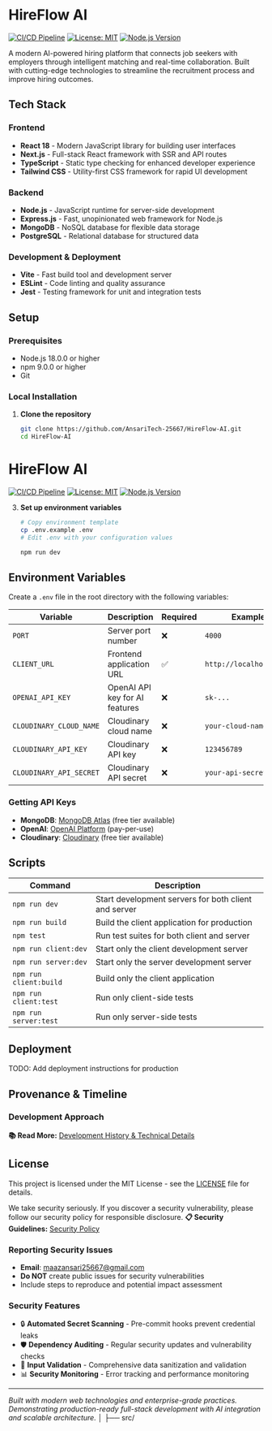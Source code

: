 # HireFlow AI

[![CI/CD Pipeline](https://github.com/AnsariTech-25667/HireFlow-AI/actions/workflows/ci.yml/badge.svg)](https://github.com/AnsariTech-25667/HireFlow-AI/actions/workflows/ci.yml)
[![License: MIT](https://img.shields.io/badge/License-MIT-yellow.svg)](https://opensource.org/licenses/MIT)
[![Node.js Version](https://img.shields.io/badge/node-%3E%3D18.0.0-brightgreen)](https://nodejs.org/)

A modern AI-powered hiring platform that connects job seekers with employers through intelligent matching and real-time collaboration.
Built with cutting-edge technologies to streamline the recruitment process and improve hiring outcomes.

## Tech Stack

### Frontend

- **React 18** - Modern JavaScript library for building user interfaces
- **Next.js** - Full-stack React framework with SSR and API routes
- **TypeScript** - Static type checking for enhanced developer experience
- **Tailwind CSS** - Utility-first CSS framework for rapid UI development

### Backend

- **Node.js** - JavaScript runtime for server-side development
- **Express.js** - Fast, unopinionated web framework for Node.js
- **MongoDB** - NoSQL database for flexible data storage
- **PostgreSQL** - Relational database for structured data

### Development & Deployment

- **Vite** - Fast build tool and development server
- **ESLint** - Code linting and quality assurance
- **Jest** - Testing framework for unit and integration tests

## Setup

### Prerequisites

- Node.js 18.0.0 or higher
- npm 9.0.0 or higher
- Git

### Local Installation

1. **Clone the repository**
   ```bash
   git clone https://github.com/AnsariTech-25667/HireFlow-AI.git
   cd HireFlow-AI
   ```

# HireFlow AI

[![CI/CD Pipeline](https://github.com/AnsariTech-25667/HireFlow-AI/actions/workflows/ci.yml/badge.svg)](https://github.com/AnsariTech-25667/HireFlow-AI/actions/workflows/ci.yml)
[![License: MIT](https://img.shields.io/badge/License-MIT-yellow.svg)](https://opensource.org/licenses/MIT)
[![Node.js Version](https://img.shields.io/badge/node-%3E%3D18.0.0-brightgreen)](https://nodejs.org/)

3. **Set up environment variables**

   ```bash
   # Copy environment template
   cp .env.example .env
   # Edit .env with your configuration values
   ```

   ```bash
   npm run dev
   ```

## Environment Variables

Create a `.env` file in the root directory with the following variables:

| Variable                | Description                    | Required | Example                 |
| ----------------------- | ------------------------------ | -------- | ----------------------- |
| `PORT`                  | Server port number             | ❌       | `4000`                  |
| `CLIENT_URL`            | Frontend application URL       | ✅       | `http://localhost:5173` |
| `OPENAI_API_KEY`        | OpenAI API key for AI features | ❌       | `sk-...`                |
| `CLOUDINARY_CLOUD_NAME` | Cloudinary cloud name          | ❌       | `your-cloud-name`       |
| `CLOUDINARY_API_KEY`    | Cloudinary API key             | ❌       | `123456789`             |
| `CLOUDINARY_API_SECRET` | Cloudinary API secret          | ❌       | `your-api-secret`       |

### Getting API Keys

- **MongoDB**: [MongoDB Atlas](https://www.mongodb.com/atlas) (free tier available)
- **OpenAI**: [OpenAI Platform](https://platform.openai.com/) (pay-per-use)
- **Cloudinary**: [Cloudinary](https://cloudinary.com/) (free tier available)

## Scripts

| Command                | Description                                          |
| ---------------------- | ---------------------------------------------------- |
| `npm run dev`          | Start development servers for both client and server |
| `npm run build`        | Build the client application for production          |
| `npm test`             | Run test suites for both client and server           |
| `npm run client:dev`   | Start only the client development server             |
| `npm run server:dev`   | Start only the server development server             |
| `npm run client:build` | Build only the client application                    |
| `npm run client:test`  | Run only client-side tests                           |
| `npm run server:test`  | Run only server-side tests                           |

## Deployment

TODO: Add deployment instructions for production

## Provenance & Timeline

### Development Approach

**📚 Read More:** [Development History & Technical Details](DEVELOPMENT.md)

## License

This project is licensed under the MIT License - see the [LICENSE](LICENSE) file for details.

We take security seriously. If you discover a security vulnerability, please follow our security policy for responsible disclosure.
**📋 Security Guidelines:** [Security Policy](SECURITY.md)

### Reporting Security Issues

- **Email**: [maazansari25667@gmail.com](mailto:maazansari25667@gmail.com)
- **Do NOT** create public issues for security vulnerabilities
- Include steps to reproduce and potential impact assessment

### Security Features

- 🔒 **Automated Secret Scanning** - Pre-commit hooks prevent credential leaks
- 🛡️ **Dependency Auditing** - Regular security updates and vulnerability checks
- 🔐 **Input Validation** - Comprehensive data sanitization and validation
- 📊 **Security Monitoring** - Error tracking and performance monitoring

---

_Built with modern web technologies and enterprise-grade practices. Demonstrating production-ready full-stack development with AI integration and scalable architecture._
│ ├── src/
